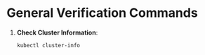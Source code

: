 # General Verification Commands

1. **Check Cluster Information**:
   ```bash
   kubectl cluster-info
   ```
